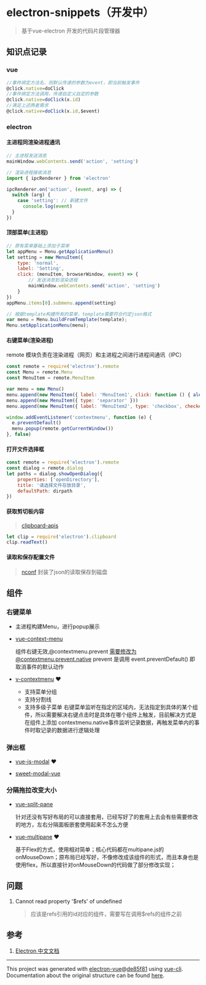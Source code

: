 # electron-snippets（开发中）

> 基于vue-electron 开发的代码片段管理器

## 知识点记录

### vue

```js
//事件绑定方法名，则默认传递的参数为event，即当前触发事件
@click.native=doClick
//事件绑定方法调用，传递自定义自定的参数
@click.native=doClick(x.id)
//满足上述两者需求
@click.native=doClick(x.id,$event)
```

### electron

#### 主进程同渲染进程通讯

```js
// 主进程发送消息
mainWindow.webContents.send('action', 'setting')

// 渲染进程接收消息
import { ipcRenderer } from 'electron'

ipcRenderer.on('action', (event, arg) => {
  switch (arg) {
    case 'setting': // 新建文件
      console.log(event)
  }
})
```


#### 顶部菜单(主进程)

```js
// 原有菜单基础上添加子菜单
let appMenu = Menu.getApplicationMenu()
let setting = new MenuItem({
    type: 'normal',
    label: 'Setting',
    click: (menuItem, browserWindow, event) => {
        // 发送消息到渲染进程
        mainWindow.webContents.send('action', 'setting')
    }
})
appMenu.items[0].submenu.append(setting)

// 根据template构建所有的菜单，template需要符合约定json格式
var menu = Menu.buildFromTemplate(template);
Menu.setApplicationMenu(menu);
```

#### 右键菜单(渲染进程)

remote 模块负责在渲染进程（网页）和主进程之间进行进程间通讯（IPC）

```js
const remote = require('electron').remote
const Menu = remote.Menu
const MenuItem = remote.MenuItem

var menu = new Menu()
menu.append(new MenuItem({ label: 'MenuItem1', click: function () { alert('zqz click  item 1') } }))
menu.append(new MenuItem({ type: 'separator' }))
menu.append(new MenuItem({ label: 'MenuItem2', type: 'checkbox', checked: true }))

window.addEventListener('contextmenu', function (e) {
  e.preventDefault()
  menu.popup(remote.getCurrentWindow())
}, false)
```

#### 打开文件选择框

```js
const remote = require('electron').remote
const dialog = remote.dialog
let paths = dialog.showOpenDialog({
    properties: ['openDirectory'],
    title: '请选择文件存放目录',
    defaultPath: dirpath
})
```
#### 获取剪切板内容

> [clipboard-apis](https://www.w3.org/TR/clipboard-apis/)

```js
let clip = require('electron').clipboard
clip.readText()
```

#### 读取和保存配置文件

> [nconf](https://github.com/indexzero/nconf) 封装了json的读取保存到磁盘


## 组件

### 右键菜单

- 主进程构建Menu，进行popup展示

- [vue-context-menu][0]

    组件右键无效,@contextmenu.prevent 需要修改为@contextmenu.prevent.native
    prevent 是调用 event.preventDefault() 即取消事件的默认动作

- [v-contextmenu][1] ❤

  - 支持菜单分组
  - 支持分割线
  - 支持多级子菜单
    右键菜单监听在指定的区域内，无法指定到具体的某个组件，所以需要解决右键点击时是具体在哪个组件上触发，目前解决方式是在组件上添加 contextmenu.native事件监听记录数据，再触发菜单内的事件时取记录的数据进行逻辑处理

### 弹出框

- [vue-js-modal][2] ❤

- [sweet-modal-vue][3]


### 分隔拖拉改变大小

- [vue-split-pane][4]

    针对还没有写好布局的可以直接套用，已经写好了的套用上去会有些需要修改的地方，左右分隔面板嵌套使用起来不怎么方便

- [vue-multipane][5] ❤

    基于Flex的方式，使用相对简单；核心代码都在multipane.js的 onMouseDown；原布局已经写好，不像修改成该组件的形式，而且本身也是使用flex，所以直接针对onMouseDown的代码做了部分修改实现；

## 问题

1. Cannot read property '$refs' of undefined
    > 应该是refs引用的id对应的组件，需要写在调用$refs的组件之前



## 参考

1. [Electron 中文文档](https://www.w3cschool.cn/electronmanual/)
---

This project was generated with [electron-vue](https://github.com/SimulatedGREG/electron-vue)@[de85f81](https://github.com/SimulatedGREG/electron-vue/tree/de85f81890c01500113738bfe57bef136f9fbf52) using [vue-cli](https://github.com/vuejs/vue-cli). Documentation about the original structure can be found [here](https://simulatedgreg.gitbooks.io/electron-vue/content/index.html).

[0]: https://github.com/vmaimone/vue-context-menu "vue-context-menu"
[1]: https://github.com/XBT1/v-contextmenu/blob/master/docs/usage.md "v-contextmenu"

[2]: https://github.com/euvl/vue-js-modal "vue-js-modal"
[3]: https://github.com/adeptoas/sweet-modal-vue "sweet-modal-vue"

[4]: https://github.com/PanJiaChen/vue-split-pane "vue-split-pane"
[5]: https://github.com/yansern/vue-multipane "vue-multipane"